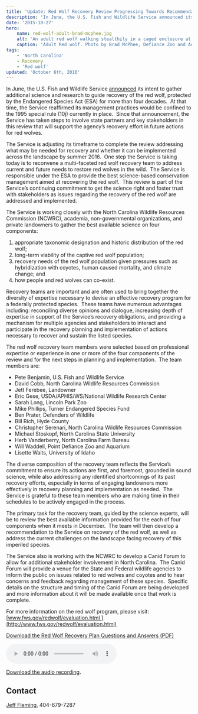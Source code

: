 ```yaml
---
title: 'Update: Red Wolf Recovery Review Progressing Towards Recommendations'
description: 'In June, the U.S. Fish and Wildlife Service announced its intent to gather additional science and research to guide recovery of the red wolf, protected by the Endangered Species Act (ESA) for more than four decades.'
date: '2015-10-27'
hero:
    name: red-wolf-adult-brad-mcphee.jpg
    alt: 'An adult red wolf walking stealthily in a caged enclosure at the zoo.'
    caption: 'Adult Red wolf. Photo by Brad McPhee, Defiance Zoo and Aquarium.'
tags:
    - 'North Carolina'
    - Recovery
    - 'Red wolf'
updated: 'October 6th, 2016'
---
```


In June, the U.S. Fish and Wildlife Service [announced](http://www.fws.gov/news/ShowNews.cfm?ID=456CB36D-F587-7CD1-7021195729AF7928) its intent to gather additional science and research to guide recovery of the red wolf, protected by the Endangered Species Act (ESA) for more than four decades.  At that time, the Service reaffirmed its management practices would be confined to the 1995 special rule (10j) currently in place.  Since that announcement, the Service has taken steps to involve state partners and key stakeholders in this review that will support the agency’s recovery effort in future actions for red wolves.   

The Service is adjusting its timeframe to complete the review addressing what may be needed for recovery and whether it can be implemented across the landscape by summer 2016.  One step the Service is taking today is to reconvene a multi-faceted red wolf recovery team to address current and future needs to restore red wolves in the wild.  The Service is responsible under the ESA to provide the best science-based conservation management aimed at recovering the red wolf.  This review is part of the Service’s continuing commitment to get the science right and foster trust with stakeholders as issues regarding the recovery of the red wolf are addressed and implemented.

The Service is working closely with the North Carolina Wildlife Resources Commission (NCWRC), academia, non-governmental organizations, and private landowners to gather the best available science on four components:

1. appropriate taxonomic designation and historic distribution of the red wolf;
2. long-term viability of the captive red wolf population;
3. recovery needs of the red wolf population given pressures such as hybridization with coyotes, human caused mortality, and climate change; and
4. how people and red wolves can co-exist.

Recovery teams are important and are often used to bring together the diversity of expertise necessary to devise an effective recovery program for a federally protected species.  These teams have numerous advantages including: reconciling diverse opinions and dialogue, increasing depth of expertise in support of the Service’s recovery obligations, and providing a mechanism for multiple agencies and stakeholders to interact and participate in the recovery planning and implementation of actions necessary to recover and sustain the listed species. 

The red wolf recovery team members were selected based on professional expertise or experience in one or more of the four components of the review and for the next steps in planning and implementation.  The team members are:

 - Pete Benjamin, U.S. Fish and Wildlife Service
 - David Cobb, North Carolina Wildlife Resources Commission
 - Jett Ferebee, Landowner
 - Eric Gese, USDA/APHIS/WS/National Wildlife Research Center
 - Sarah Long, Lincoln Park Zoo
 - Mike Phillips, Turner Endangered Species Fund
 - Ben Prater, Defenders of Wildlife 
 - Bill Rich, Hyde County
 - Christopher Serenari, North Carolina Wildlife Resources Commission
 - Michael Stoskopf, North Carolina State University
 - Herb Vanderberry, North Carolina Farm Bureau
 - Will Waddell, Point Defiance Zoo and Aquarium
 - Lisette Waits, University of Idaho

The diverse composition of the recovery team reflects the Service’s commitment to ensure its actions are first, and foremost, grounded in sound science, while also addressing any identified shortcomings of its past recovery efforts, especially in terms of engaging landowners more effectively in recovery planning and implementation as needed.  The Service is grateful to these team members who are making time in their schedules to be actively engaged in the process.

The primary task for the recovery team, guided by the science experts, will be to review the best available information provided for the each of four components when it meets in December.  The team will then develop a recommendation to the Service on recovery of the red wolf, as well as address the current challenges on the landscape facing recovery of this imperiled species.

The Service also is working with the NCWRC to develop a Canid Forum to allow for additional stakeholder involvement in North Carolina.  The Canid Forum will provide a venue for the State and Federal wildlife agencies to inform the public on issues related to red wolves and coyotes and to hear concerns and feedback regarding management of these species.  Specific details on the structure and timing of the Canid Forum are being developed and more information about it will be made available once that work is complete.

For more information on the red wolf program, please visit: [www.fws.gov/redwolf/evaluation.html ](http://www.fws.gov/redwolf/evaluation.html)

[Download the Red Wolf Recovery Plan Questions and Answers (PDF)](http://fws.gov/redwolf/docs/red-wolf-recovery-program-review-faqs.pdf)

<audio controls=""><source src="http://fws.gov/southeast/audio/red-wolf-recovery-program-review-update-10272015.mp3" type="audio/mpeg"> Your browser does not support the audio element.</audio>

[Download the audio recording](http://fws.gov/southeast/audio/red-wolf-recovery-program-review-update-10272015.mp3).

## Contact

[Jeff Fleming](mailto:jeffrey_m_fleming@fws.gov), 404-679-7287  
